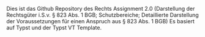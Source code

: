 Dies ist das Github Repository des Rechts Assignment 2.0 (Darstellung der Rechtsgüter i.S.v. § 823 Abs. 1 BGB; Schutzbereiche; Detaillierte Darstellung der Voraussetzungen für einen Anspruch aus § 823 Abs. 1 BGB)
Es basiert auf Typst und der Typst VT Template. 